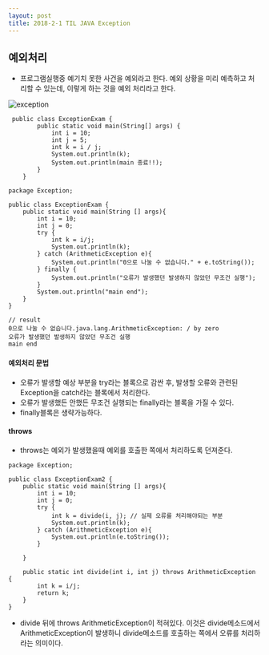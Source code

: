 ```yaml
---
layout: post
title: 2018-2-1 TIL JAVA Exception
---
```


## 예외처리

- 프로그램실행중 예기치 못한 사건을 예외라고 한다. 예외 상황을 미리 예측하고 처리할 수 있는데, 이렇게 하는 것을 예외 처리라고 한다.

![exception](https://github.com/jaeyeon93/jaeyeon93.github.io/blob/master/images/exception.png?raw=true)

```
 public class ExceptionExam {
        public static void main(String[] args) {
            int i = 10;
            int j = 5;
            int k = i / j;
            System.out.println(k);
            System.out.println(main 종료!!);
        }
    }
```

```
package Exception;

public class ExceptionExam {
    public static void main(String [] args){
        int i = 10;
        int j = 0;
        try {
            int k = i/j;
            System.out.println(k);
        } catch (ArithmeticException e){
            System.out.println("0으로 나눌 수 없습니다." + e.toString());
        } finally {
            System.out.println("오류가 발생했던 발생하지 않았던 무조건 실행");
        }
        System.out.println("main end");
    }
}

// result
0으로 나눌 수 없습니다.java.lang.ArithmeticException: / by zero
오류가 발생했던 발생하지 않았던 무조건 실행
main end
```

#### 예외처리 문법

- 오류가 발생할 예상 부분을 try라는 블록으로 감싼 후, 발생할 오류와 관련된 Exception을 catch라는 블록에서 처리한다.
- 오류가 발생했든 안했든 무조건 실행되는 finally라는 블록을 가질 수 있다.
- finally블록은 생략가능하다.


#### throws

- throws는 예외가 발생했을때 예외를 호출한 쪽에서 처리하도록 던져준다.

```
package Exception;

public class ExceptionExam2 {
    public static void main(String [] args){
        int i = 10;
        int j = 0;
        try {
            int k = divide(i, j); // 실제 오류를 처리해야되는 부분
            System.out.println(k);
        } catch (ArithmeticException e){
            System.out.println(e.toString());
        }

    }

    public static int divide(int i, int j) throws ArithmeticException {
        int k = i/j;
        return k;
    }
}

```

- divide 뒤에 throws ArithmeticException이 적혀있다. 이것은 divide메소드에서 ArithmeticException이 발생하니 divide메소드를 호출하는 쪽에서 오류를 처리하라는 의미이다.
